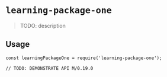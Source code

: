 # `learning-package-one`

> TODO: description

## Usage

```
const learningPackageOne = require('learning-package-one');

// TODO: DEMONSTRATE API M/0.19.0
```
